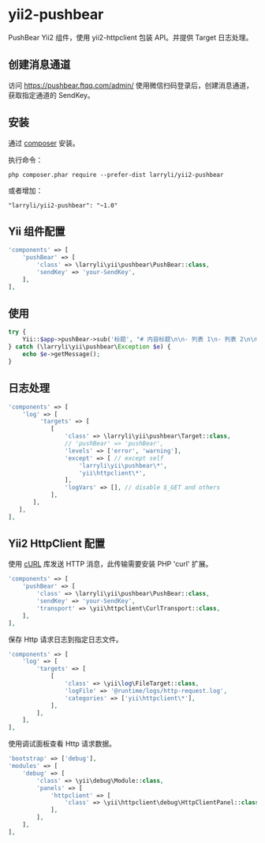 # yii2-pushbear

PushBear Yii2 组件，使用 yii2-httpclient 包装 API。并提供 Target 日志处理。

## 创建消息通道

访问 https://pushbear.ftqq.com/admin/ 使用微信扫码登录后，创建消息通道，获取指定通道的 SendKey。

## 安装

通过 [composer](http://getcomposer.org/download/) 安装。

执行命令：

    php composer.phar require --prefer-dist larryli/yii2-pushbear

或者增加：

    "larryli/yii2-pushbear": "~1.0"

## Yii 组件配置

```php
'components' => [
    'pushBear' => [
        'class' => \larryli\yii\pushbear\PushBear::class,
        'sendKey' => 'your-SendKey',
    ],
],
```

## 使用

```php
try {
    Yii::$app->pushBear->sub('标题', "# 内容标题\n\n- 列表 1\n- 列表 2\n\n[链接](https://github.com/larryli/yii2-pushbear)");
} catch (\larryli\yii\pushbear\Exception $e) {
    echo $e->getMessage();
}
```

## 日志处理

```php
'components' => [
    'log' => [
         'targets' => [
            [
                'class' => \larryli\yii\pushbear\Target::class,
                // 'pushBear' => 'pushBear',
                'levels' => ['error', 'warning'],
                'except' => [ // except self
                    'larryli\yii\pushbear\*',
                    'yii\httpclient\*',
                ],
                'logVars' => [], // disable $_GET and others
            ],
       ],
   ],
],
```

## Yii2 HttpClient 配置

使用 [cURL](http://php.net/manual/en/book.curl.php) 库发送 HTTP 消息，此传输需要安装 PHP 'curl' 扩展。

```php
'components' => [
    'pushBear' => [
        'class' => \larryli\yii\pushbear\PushBear::class,
        'sendKey' => 'your-SendKey',
        'transport' => \yii\httpclient\CurlTransport::class,
    ],
],
```

保存 Http 请求日志到指定日志文件。

```php
'components' => [
    'log' => [
        'targets' => [
            [
                'class' => \yii\log\FileTarget::class,
                'logFile' => '@runtime/logs/http-request.log',
                'categories' => ['yii\httpclient\*'],
            ],
        ],
    ],
],
```

使用调试面板查看 Http 请求数据。

```php
'bootstrap' => ['debug'],
'modules' => [
    'debug' => [
        'class' => \yii\debug\Module::class,
        'panels' => [
            'httpclient' => [
                'class' => \yii\httpclient\debug\HttpClientPanel::class,
            ],
        ],
    ],
],
```
